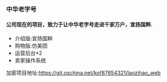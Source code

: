 ### 中华老字号
#### 公司现在的项目，致力于让中华老字号走进千家万户，宣扬国粹.

* 介绍版:宣扬国粹
* 购物版:仿美团
* 运营后台*2
* 卖家操作系统

加密项目地址:https://git.oschina.net/kof87654321/laozihao_web


